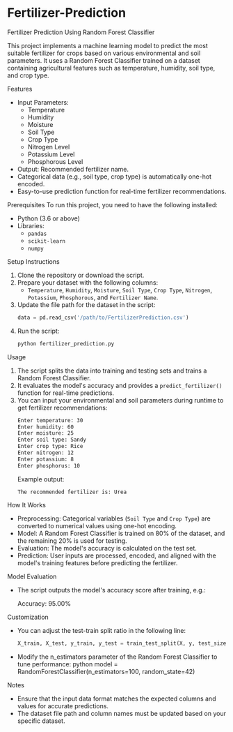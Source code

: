 # Fertilizer-Prediction


Fertilizer Prediction Using Random Forest Classifier

This project implements a machine learning model to predict the most suitable fertilizer for crops based on various environmental and soil parameters. It uses a Random Forest Classifier trained on a dataset containing agricultural features such as temperature, humidity, soil type, and crop type.

Features
- Input Parameters: 
  - Temperature
  - Humidity
  - Moisture
  - Soil Type
  - Crop Type
  - Nitrogen Level
  - Potassium Level
  - Phosphorous Level
- Output: Recommended fertilizer name.
- Categorical data (e.g., soil type, crop type) is automatically one-hot encoded.
- Easy-to-use prediction function for real-time fertilizer recommendations.

Prerequisites
To run this project, you need to have the following installed:
- Python (3.6 or above)
- Libraries:
  - `pandas`
  - `scikit-learn`
  - `numpy`

Setup Instructions
1. Clone the repository or download the script.
2. Prepare your dataset with the following columns:
   - `Temperature`, `Humidity`, `Moisture`, `Soil Type`, `Crop Type`, `Nitrogen`, `Potassium`, `Phosphorous`, and `Fertilizer Name`.
3. Update the file path for the dataset in the script:
   ```python
   data = pd.read_csv('/path/to/FertilizerPrediction.csv')
   ```
4. Run the script:
   ```bash
   python fertilizer_prediction.py
   ```

 Usage
1. The script splits the data into training and testing sets and trains a Random Forest Classifier.
2. It evaluates the model's accuracy and provides a `predict_fertilizer()` function for real-time predictions.
3. You can input your environmental and soil parameters during runtime to get fertilizer recommendations:
   ```bash
   Enter temperature: 30
   Enter humidity: 60
   Enter moisture: 25
   Enter soil type: Sandy
   Enter crop type: Rice
   Enter nitrogen: 12
   Enter potassium: 8
   Enter phosphorus: 10
   ```
   Example output:
   ```
   The recommended fertilizer is: Urea
   ```

 How It Works
- Preprocessing: Categorical variables (`Soil Type` and `Crop Type`) are converted to numerical values using one-hot encoding.
- Model: A Random Forest Classifier is trained on 80% of the dataset, and the remaining 20% is used for testing.
- Evaluation: The model's accuracy is calculated on the test set.
- Prediction: User inputs are processed, encoded, and aligned with the model's training features before predicting the fertilizer.

 Model Evaluation
- The script outputs the model's accuracy score after training, e.g.:
  
  Accuracy: 95.00%
  

 Customization
- You can adjust the test-train split ratio in the following line:
  ```python
  X_train, X_test, y_train, y_test = train_test_split(X, y, test_size=0.2, random_state=42)
  ```
- Modify the n_estimators parameter of the Random Forest Classifier to tune performance:
  python
  model = RandomForestClassifier(n_estimators=100, random_state=42)


Notes
- Ensure that the input data format matches the expected columns and values for accurate predictions.
- The dataset file path and column names must be updated based on your specific dataset.



